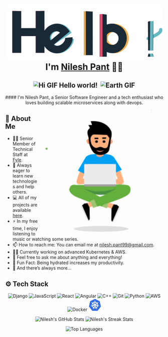 <!-- Header Section with Greeting and LinkedIn Link -->
<h1 align="center">
  <img src="https://github.com/NileshPant1999/NileshPant1999/blob/main/hello.gif" alt="hello-gif">
  <br>
  I'm <a href="https://www.linkedin.com/in/nileshpant/">Nilesh Pant</a> 👨‍💻
</h1>

<!-- Hello World Section -->
<h2 align="center">
  <img src="https://github.com/TheDudeThatCode/TheDudeThatCode/blob/master/Assets/Hi.gif" width="29px" alt="Hi GIF">
  Hello world!&nbsp;
  <img src="https://github.com/TheDudeThatCode/TheDudeThatCode/blob/master/Assets/Earth.gif" width="24px" alt="Earth GIF">
</h2>

<!-- About Section with Image on the Right -->
<p align="center">
  #### I'm Nilesh Pant, a Senior Software Engineer and a tech enthusiast who loves building scalable microservices along with devops.
</p>

<img align="right" alt="Nilesh GIF" src="https://github.com/NileshPant1999/NileshPant1999/blob/main/web_character_nilesh.gif" width="400px" />

<!-- About Me Section -->
## 🧐 About Me
- 👨‍💻 Senior Member of Technical Staff at [Fyle](https://www.fylehq.com/).
- 🌱 Always eager to learn new technologies and help others.
- 💻 All of my projects are available [here](https://github.com/NileshPant1999).
- ⚡ In my free time, I enjoy listening to music or watching some series.
- 📫 How to reach me: You can email me at [nilesh.pant99@gmail.com](mailto:nilesh.pant99@gmail.com).
- 🧙‍♂️ Currently working on advanced Kubernetes & AWS.
- 💬 Feel free to ask me about anything and everything!
- 🎨 Fun Fact: Being hydrated increases my productivity.
- 👯 And there’s always more...

<!-- Tech Stack Section with Icons -->
## ⚙ Tech Stack
<p align="center">
  <img src="https://raw.githubusercontent.com/gilbarbara/logos/master/logos/django-icon.svg" alt="Django" width="40" height="40"/>
  <img src="https://raw.githubusercontent.com/gilbarbara/logos/master/logos/javascript.svg" alt="JavaScript" width="40" height="40"/>
  <img src="https://raw.githubusercontent.com/gilbarbara/logos/master/logos/react.svg" alt="React" width="36" height="36"/>
  <img src="https://raw.githubusercontent.com/gilbarbara/logos/master/logos/angular-icon.svg" alt="Angular" width="40" height="40"/>
  <img src="https://raw.githubusercontent.com/gilbarbara/logos/master/logos/c-plusplus.svg" alt="C++" width="40" height="40"/>
  <img src="https://raw.githubusercontent.com/gilbarbara/logos/master/logos/git-icon.svg" alt="Git" width="40" height="40"/>
  <img src="https://raw.githubusercontent.com/gilbarbara/logos/master/logos/python.svg" alt="Python" width="40" height="40"/>
  <img src="https://www.vectorlogo.zone/logos/amazon_aws/amazon_aws-ar21.svg" alt="AWS" width="40" height="40"/>
  <img src="https://raw.githubusercontent.com/gilbarbara/logos/master/logos/docker-icon.svg" alt="Docker" width="40" height="40"/>
  <img src="https://raw.githubusercontent.com/gilbarbara/logos/master/logos/kubernetes.svg" alt="Kubernetes" width="40" height="40"/>
</p>

<!-- GitHub Stats Section -->
<div align="center">
  <img src="https://github-readme-stats.vercel.app/api?username=NileshPant1999&&show_icons=true&&hide_border=false&&count_private=true&&include_all_commits=true" alt="Nilesh's GitHub Stats"/>
  <img src="https://github-readme-streak-stats.herokuapp.com/?user=Nileshpant1999&&hide_border=false&&show_icons=true" alt="Nilesh's Streak Stats"/>
</div>

<!-- Top Languages Section -->
<p align="center">
  <img src="https://github-readme-stats.vercel.app/api/top-langs/?username=NileshPant1999&layout=compact" alt="Top Languages"/>
</p>

